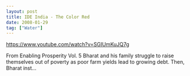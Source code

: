 ```yaml
---
layout: post
title: IDE India - The Color Red
date: 2008-01-29
tag: ["Water"]
---
```


https://www.youtube.com/watch?v=SGIUmKuJQ7g  

From Enabling Prosperity Vol. 5 Bharat and his family struggle to raise themselves out of poverty as poor farm yields lead to growing debt. Then, Bharat inst...